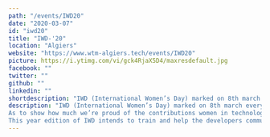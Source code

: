 ```yaml
---
path: "/events/IWD20"
date: "2020-03-07"
id: "iwd20"
title: "IWD-'20"
location: "Algiers"
website: "https://www.wtm-algiers.tech/events/IWD20"
picture: https://i.ytimg.com/vi/gck4RjaX5D4/maxresdefault.jpg
facebook: ""
twitter: ""
github: ""
linkedin: ""
shortdescription: "IWD (International Women’s Day) marked on 8th march every year. An international day celebrating women’s economic, political and social achievements. This year's edition intends to train and help the developers community evolve, develop their passion and grow their networks."
description: "IWD (International Women’s Day) marked on 8th march every year. An international day celebrating women’s economic, political and social achievements. 
As to show how much we’re proud of the contributions women in technology make across the industry, WTM Algiers like all WTM communities across the globe, as a part of the Women Techmakers program, celebrates this day every year.
This year edition of IWD intends to train and help the developers community evolve, it will be an opportunity to every woman interested in tech fields and industry to develop her passion, to meet other women of different backgrounds and experiences to discuss around technology in general, innovation and other new products through the different tracks taking place during the event itself."
---
```

